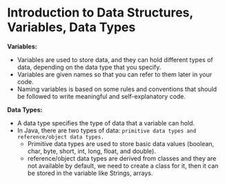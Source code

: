 # Introduction to Data Structures, Variables, Data Types

**Variables:**

- Variables are used to store data, and they can hold different types of data, depending on the data type that you specify.
- Variables are given names so that you can refer to them later in your code.
- Naming variables is based on some rules and conventions that should be followed to write meaningful and self-explanatory code.

**Data Types:**

- A data type specifies the type of data that a variable can hold.
- In Java, there are two types of data: `primitive data types and reference/object data types.`
  - Primitive data types are used to store basic data values (boolean, char, byte, short, int, long, float, and double).
  - reference/object data types are derived from classes and they are not available by default, we need to create a class for it, then it can be stored in the variable like Strings, arrays.
